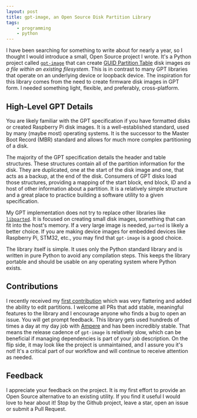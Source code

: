 ```yaml
---
layout: post
title: gpt-image, an Open Source Disk Partition Library
tags:
    - programming
    - python
---
```


I have been searching for something to write about for nearly a year, so I thought
I would introduce a small, Open Source project I wrote. It's a Python project called
[`gpt-image`](https://github.com/swysocki/gpt-image) that can create
[GUID Partition Table](https://en.wikipedia.org/wiki/GUID_Partition_Table)
disk images _as a file within an existing filesystem_.  This is in contrast to many GPT
libraries that operate on an underlying device or loopback device. The inspiration for
this library comes from the need to create firmware disk images in GPT form. I needed
something light, flexible, and preferably, cross-platform.

## High-Level GPT Details

You are likely familiar with the GPT specification if you have formatted disks or created
Raspberry Pi disk images. It is a well-established standard, used by many (maybe most)
operating systems. It is the successor to the Master Boot Record (MBR) standard and allows
for much more complex partitioning of a disk.

The majority of the GPT specification details the header and table structures. These structures
contain all of the partition information for the disk. They are duplicated, one at the start
of the disk image and one, that acts as a backup, at the end of the disk. Consumers of GPT disks
load those structures, providing a mapping of the start block, end block, ID and a host of other
information about a partition. It is a relatively simple structure and a great place to
practice building a software utility to a given specification.

My GPT implementation does not try to replace other libraries like [`libparted`](https://www.gnu.org/software/parted/).
It is focused on creating small disk images, something that can fit into the host's memory. If a very large
image is needed, `parted` is likely a better choice.  If you are making device images for
embedded devices like Raspberry Pi, STM32, etc., you may find that `gpt-image` is a good choice.

The library itself is simple. It uses only the Python standard library and is written in pure
Python to avoid any compilation steps. This keeps the library portable and should be usable on
any operating system where Python exists.

## Contributions

I recently received my [first contribution](https://github.com/swysocki/gpt-image/pull/54) which was very flattering and added the
ability to edit partitions. I welcome all PRs that add stable, meaningful features to
the library and I encourage anyone who finds a bug to open an issue. You will get prompt feedback.
This library gets used hundreds of times a day at my day job with [Ampere](https://www.amperecomputing.com)
and has been incredibly stable. That means the release cadence of `gpt-image` is relatively
slow, which can be beneficial if managing dependencies is part of your job description. On the
flip side, it may look like the project is unmaintained, and I assure you it's not! It's a
critical part of our workflow and will continue to receive attention as needed.

## Feedback

I appreciate your feedback on the project. It is my first effort to provide an Open Source alternative
to an existing utility.  If you find it useful I would love to hear about it! Stop by the Github
project, leave a star, open an issue or submit a Pull Request.